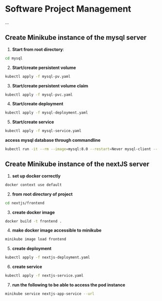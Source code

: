 # Software Project Management

...

## Create Minikube instance of the mysql server


1. **Start from root directory**:

```bash
cd mysql
```

2. **Start/create persistent volume**

```bash
kubectl apply -f mysql-pv.yaml
```

3. **Start/create persistent volume claim**
```bash
kubectl apply -f mysql-pvc.yaml
```

4. **Start/create deployment**
```bash
kubectl apply -f mysql-deployment.yaml
```

5. **Start/create service**
```bash
kubectl apply -f mysql-service.yaml
```

**access mysql database through commandline**
```bash
kubectl run -it --rm --image=mysql:8.0 --restart=Never mysql-client -- mysql -h mysql --password="password"
```

## Create Minikube instance of the nextJS server

1. **set up docker correctly**
```bash
docker context use default
```

2. **from root directory of project**
```bash
cd nextjs/frontend
```

3. **create docker image**
```bash
docker build -t frontend .
```

4. **make docker image accessible to minikube**
```bash
minikube image load frontend
```

5. **create deployment**
```bash
kubectl apply -f nextjs-deployment.yaml
```

6. **create service**
```bash
kubectl apply -f nextjs-service.yaml
```

7. **run the following to be able to access the pod instance**
```bash
minikube service nextjs-app-service --url
```

